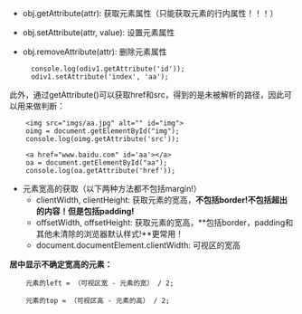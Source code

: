 * obj.getAttribute(attr): 获取元素属性（只能获取元素的行内属性！！！）
* obj.setAttribute(attr, value): 设置元素属性
* obj.removeAttribute(attr): 删除元素属性

		console.log(odiv1.getAttribute('id'));
		odiv1.setAttribute('index', 'aa');
此外，通过getAttribute()可以获取href和src，得到的是未被解析的路径，因此可以用来做判断：

		<img src="imgs/aa.jpg" alt="" id="img">
		oimg = document.getElementById("img");
		console.log(oimg.getAttribute('src'));

		<a href="www.baidu.com" id='aa'></a>
		oa = document.getElementById("aa");
		console.log(oa.getAttribute('href'));

* 元素宽高的获取（以下两种方法都不包括margin!）
	* clientWidth, clientHeight: 获取元素的宽高，**不包括border!不包括超出的内容！但是包括padding!**
	* offsetWidth, offsetHeight: 获取元素的宽高，**包括border，padding和其他未清除的浏览器默认样式!**更常用！
	* document.documentElement.clientWidth: 可视区的宽高
	
	
__居中显示不确定宽高的元素：__

		元素的left = （可视区宽 - 元素的宽） / 2;
	
		元素的top = （可视区高 - 元素的高） / 2;



